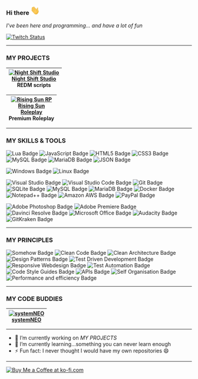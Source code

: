 ### Hi there <img src="https://raw.githubusercontent.com/Hackebein/Hackebein/master/assets/wave.gif" style="max-width: 100%;" width="25" height="25">
*I've been here and programming... and have a lot of fun*

[![Twitch Status](https://img.shields.io/twitch/status/derhobbs?style=for-the-badge&logo=twitch&logoColor=fff)](https://www.twitch.tv/derhobbs)

---

### MY PROJECTS
| [![Night Shift Studio](https://avatars.githubusercontent.com/u/114626586?s=100&v=4)<br />Night Shift Studio](https://night-shift-studio.com/)<br />REDM scripts |
|:------:|

| [![Rising Sun RP](https://cdn.discordapp.com/attachments/1070135840694607902/1194583713175052389/rsrp.png)<br />Rising Sun<br>Roleplay](https://discord.gg/risingsunrp/)<br />Premium Roleplay |
|:------:|

---

### MY SKILLS & TOOLS
![Lua Badge](https://img.shields.io/badge/Lua-2C2D72?logo=lua&logoColor=fff&style=for-the-badge)
![JavaScript Badge](https://img.shields.io/badge/JavaScript-2C2D72?logo=javascript&logoColor=fff&style=for-the-badge)
![HTML5 Badge](https://img.shields.io/badge/HTML5-2C2D72?logo=html5&logoColor=fff&style=for-the-badge)
![CSS3 Badge](https://img.shields.io/badge/CSS3-2C2D72?logo=css3&logoColor=fff&style=for-the-badge)
![MySQL Badge](https://img.shields.io/badge/MySQL-2C2D72?style=for-the-badge&logo=mysql&logoColor=fff)
![MariaDB Badge](https://img.shields.io/badge/MariaDB-2C2D72?style=for-the-badge&logo=microsoftsqlserver&logoColor=fff)
![JSON Badge](https://img.shields.io/badge/JSON-2C2D72?style=for-the-badge&logo=json&logoColor=fff)

![Windows Badge](https://img.shields.io/badge/Windows-0078D6?logo=windows&logoColor=fff&style=for-the-badge)
![Linux Badge](https://img.shields.io/badge/Linux-0078D6?logo=linux&logoColor=fff&style=for-the-badge)

![Visual Studio Badge](https://img.shields.io/badge/Visual%20Studio-F05032?logo=visualstudio&logoColor=fff&style=for-the-badge)
![Visual Studio Code Badge](https://img.shields.io/badge/Visual%20Studio%20Code-F05032?logo=visualstudiocode&logoColor=fff&style=for-the-badge)
![Git Badge](https://img.shields.io/badge/Git-F05032?logo=git&logoColor=fff&style=for-the-badge)
![SQLite Badge](https://img.shields.io/badge/SQLite-F05032?logo=sqlite&logoColor=fff&style=for-the-badge)
![MySQL Badge](https://img.shields.io/badge/MySQL-F05032?logo=mysql&logoColor=fff&style=for-the-badge)
![MariaDB Badge](https://img.shields.io/badge/MariaDB-F05032?logo=mariadb&logoColor=fff&style=for-the-badge)
![Docker Badge](https://img.shields.io/badge/Docker-F05032?logo=docker&logoColor=fff&style=for-the-badge)
![Notepad++ Badge](https://img.shields.io/badge/Notepad%2B%2B-F05032?logo=notepadplusplus&logoColor=fff&style=for-the-badge)
![Amazon AWS Badge](https://img.shields.io/badge/Amazon%20AWS-F05032?logo=amazonaws&logoColor=fff&style=for-the-badge)
![PayPal Badge](https://img.shields.io/badge/PayPal-F05032?logo=paypal&logoColor=fff&style=for-the-badge)

![Adobe Photoshop Badge](https://img.shields.io/badge/Adobe%20Photoshop-31A8FF?logo=adobephotoshop&logoColor=fff&style=for-the-badge)
![Adobe Premiere Badge](https://img.shields.io/badge/Adobe%20Premiere-31A8FF?logo=adobepremierepro&logoColor=fff&style=for-the-badge)
![Davinci Resolve Badge](https://img.shields.io/badge/Davinci%20Resolve-31A8FF?style=for-the-badge&logo=blackmagicdesign&logoColor=fff)
![Microsoft Office Badge](https://img.shields.io/badge/Microsoft%20Office-31A8FF?logo=microsoft&logoColor=fff&style=for-the-badge)
![Audacity Badge](https://img.shields.io/badge/Audacity-31A8FF?logo=audacity&logoColor=fff&style=for-the-badge)
![GitKraken Badge](https://img.shields.io/badge/GitKraken-31A8FF?logo=gitkraken&logoColor=fff&style=for-the-badge)

---

### MY PRINCIPLES
![Somehow Badge](https://img.shields.io/badge/Somehow%20it%20will%20work-000?style=for-the-badge)
![Clean Code Badge](https://img.shields.io/badge/Clean%20Code-000?style=for-the-badge)
![Clean Architecture Badge](https://img.shields.io/badge/Clean%20Architecture-000?style=for-the-badge)
![Design Patterns Badge](https://img.shields.io/badge/Design%20Patterns-000?style=for-the-badge)
![Test Driven Development Badge](https://img.shields.io/badge/Test_Driven_Development-000?style=for-the-badge)
![Responsive Webdesign Badge](https://img.shields.io/badge/Responsive_Webdesign-000?style=for-the-badge)
![Test Automation Badge](https://img.shields.io/badge/Test_Automation-000?style=for-the-badge)
![Code Style Guides Badge](https://img.shields.io/badge/Code_Style_Guides-000?style=for-the-badge)
![APIs Badge](https://img.shields.io/badge/There_is_an_API_for_it-000?style=for-the-badge)
![Self Organisation Badge](https://img.shields.io/badge/Self_Organisation-000?style=for-the-badge)
![Performance and efficiency Badge](https://img.shields.io/badge/Performance_%26_efficiency-000?style=for-the-badge)

---

### MY CODE BUDDIES
| [![systemNEO](https://cdn.discordapp.com/attachments/1070135840694607902/1194582093498421328/3120002.png)<br />systemNEO](https://github.com/systemNEO) |
|:------:|

---

- 🔭 I’m currently working on *MY PROJECTS*
- 🌱 I’m currently learning...something you can never learn enough
- ⚡ Fun fact: I never thought I would have my own repositories 😄

---

<a href='https://ko-fi.com/A0A2FCZ8L' target='_blank'><img height='36' style='border:0px;height:36px;' src='https://cdn.ko-fi.com/cdn/kofi3.png?v=3' border='0' alt='Buy Me a Coffee at ko-fi.com' /></a>
<!--
**DerHobbs/DerHobbs** is a ✨ _special_ ✨ repository because its `README.md` (this file) appears on your GitHub profile.

Here are some ideas to get you started:

- 🔭 I’m currently working on ...
- 🌱 I’m currently learning ...
- 👯 I’m looking to collaborate on ...
- 🤔 I’m looking for help with ...
- 💬 Ask me about ...
- 📫 How to reach me: ...
- 😄 Pronouns: ...
- ⚡ Fun fact: ...
-->
